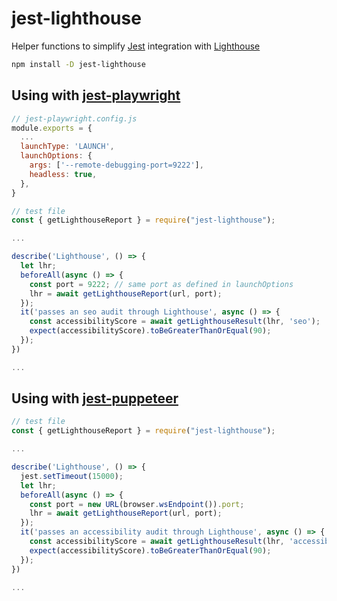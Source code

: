 # jest-lighthouse

Helper functions to simplify [Jest](https://github.com/facebook/jest) integration with [Lighthouse](https://github.com/GoogleChrome/lighthouse)

```bash
npm install -D jest-lighthouse
```

## Using with [jest-playwright](https://github.com/playwright-community/jest-playwright)

```js
// jest-playwright.config.js
module.exports = {
  ...
  launchType: 'LAUNCH',
  launchOptions: {
    args: ['--remote-debugging-port=9222'],
    headless: true,
  },
}

// test file
const { getLighthouseReport } = require("jest-lighthouse");

...

describe('Lighthouse', () => {
  let lhr;
  beforeAll(async () => {
    const port = 9222; // same port as defined in launchOptions
    lhr = await getLighthouseReport(url, port);
  });
  it('passes an seo audit through Lighthouse', async () => {
    const accessibilityScore = await getLighthouseResult(lhr, 'seo');
    expect(accessibilityScore).toBeGreaterThanOrEqual(90);
  });
})

...
```

## Using with [jest-puppeteer](https://github.com/smooth-code/jest-puppeteer)

```js
// test file
const { getLighthouseReport } = require("jest-lighthouse");

...

describe('Lighthouse', () => {
  jest.setTimeout(15000);
  let lhr;
  beforeAll(async () => {
    const port = new URL(browser.wsEndpoint()).port;
    lhr = await getLighthouseReport(url, port);
  });
  it('passes an accessibility audit through Lighthouse', async () => {
    const accessibilityScore = await getLighthouseResult(lhr, 'accessibility');
    expect(accessibilityScore).toBeGreaterThanOrEqual(90);
  });
})

...
```
